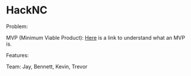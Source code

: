 # HackNC

Problem:

MVP (Minimum Viable Product):
[Here](https://en.wikipedia.org/wiki/Minimum_viable_product) is a link to understand what an MVP is.

Features:

Team: Jay, Bennett, Kevin, Trevor
